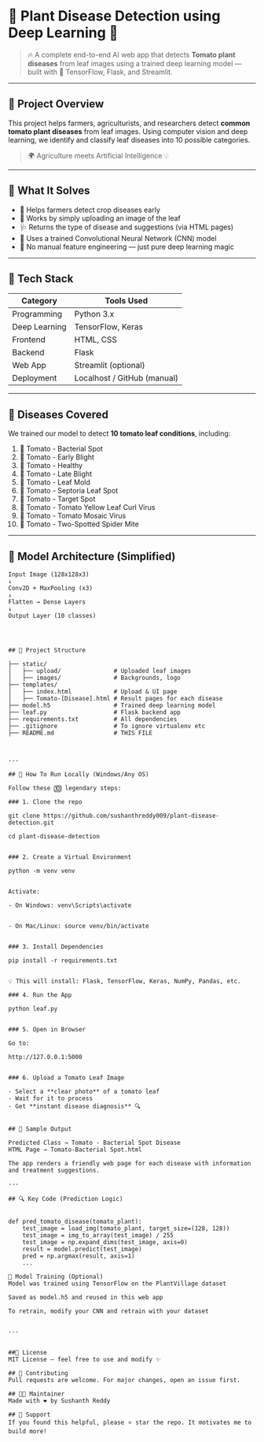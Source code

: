 # 🌱 Plant Disease Detection using Deep Learning 🌿

> 🔥 A complete end-to-end AI web app that detects **Tomato plant diseases** from leaf images using a trained deep learning model — built with 🧠 TensorFlow, Flask, and Streamlit.

---

## 🧠 Project Overview

This project helps farmers, agriculturists, and researchers detect **common tomato plant diseases** from leaf images. Using computer vision and deep learning, we identify and classify leaf diseases into 10 possible categories.

> 🌍 Agriculture meets Artificial Intelligence 💡

---

## 🧩 What It Solves

- 🌾 Helps farmers detect crop diseases early
- 📸 Works by simply uploading an image of the leaf
- 🩺 Returns the type of disease and suggestions (via HTML pages)
- 🧠 Uses a trained Convolutional Neural Network (CNN) model
- 🧪 No manual feature engineering — just pure deep learning magic

---

## 🧰 Tech Stack

| Category       | Tools Used                            |
|----------------|----------------------------------------|
| Programming    | Python 3.x                             |
| Deep Learning  | TensorFlow, Keras                      |
| Frontend       | HTML, CSS                              |
| Backend        | Flask                                  |
| Web App        | Streamlit (optional)                   |
| Deployment     | Localhost / GitHub (manual)            |

---

## 🌾 Diseases Covered

We trained our model to detect **10 tomato leaf conditions**, including:

1. 🍅 Tomato - Bacterial Spot  
2. 🍅 Tomato - Early Blight  
3. 🍅 Tomato - Healthy  
4. 🍅 Tomato - Late Blight  
5. 🍅 Tomato - Leaf Mold  
6. 🍅 Tomato - Septoria Leaf Spot  
7. 🍅 Tomato - Target Spot  
8. 🍅 Tomato - Tomato Yellow Leaf Curl Virus  
9. 🍅 Tomato - Tomato Mosaic Virus  
10. 🍅 Tomato - Two-Spotted Spider Mite

---

## 🧬 Model Architecture (Simplified)

```text
Input Image (128x128x3)
↓
Conv2D + MaxPooling (x3)
↓
Flatten → Dense Layers
↓
Output Layer (10 classes)




## 📁 Project Structure

├── static/
│   ├── upload/               # Uploaded leaf images
│   ├── images/               # Backgrounds, logo
├── templates/
│   ├── index.html            # Upload & UI page
│   ├── Tomato-[Disease].html # Result pages for each disease
├── model.h5                  # Trained deep learning model
├── leaf.py                   # Flask backend app
├── requirements.txt          # All dependencies
├── .gitignore                # To ignore virtualenv etc
├── README.md                 # THIS FILE



---

## 🚀 How To Run Locally (Windows/Any OS)

Follow these 🔟 legendary steps:

### 1. Clone the repo

git clone https://github.com/sushanthreddy009/plant-disease-detection.git 

cd plant-disease-detection


### 2. Create a Virtual Environment

python -m venv venv


Activate:

- On Windows: venv\Scripts\activate


- On Mac/Linux: source venv/bin/activate


### 3. Install Dependencies

pip install -r requirements.txt


💡 This will install: Flask, TensorFlow, Keras, NumPy, Pandas, etc.

### 4. Run the App

python leaf.py


### 5. Open in Browser

Go to:

http://127.0.0.1:5000


### 6. Upload a Tomato Leaf Image

- Select a **clear photo** of a tomato leaf  
- Wait for it to process  
- Get **instant disease diagnosis** 🔍


## 🧠 Sample Output

Predicted Class → Tomato - Bacterial Spot Disease  
HTML Page → Tomato-Bacterial Spot.html  

The app renders a friendly web page for each disease with information and treatment suggestions.

---

## 🔍 Key Code (Prediction Logic)


def pred_tomato_disease(tomato_plant):
    test_image = load_img(tomato_plant, target_size=(128, 128))
    test_image = img_to_array(test_image) / 255
    test_image = np.expand_dims(test_image, axis=0)
    result = model.predict(test_image)
    pred = np.argmax(result, axis=1)
    ...

🧪 Model Training (Optional)
Model was trained using TensorFlow on the PlantVillage dataset

Saved as model.h5 and reused in this web app

To retrain, modify your CNN and retrain with your dataset


---


##🧾 License
MIT License — feel free to use and modify ✨

## 🤝 Contributing
Pull requests are welcome. For major changes, open an issue first.

## 🧑‍💻 Maintainer
Made with ❤️ by Sushanth Reddy

## 🌟 Support
If you found this helpful, please ⭐ star the repo. It motivates me to build more!


